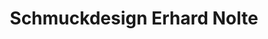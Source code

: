 ---
title: "Schmuckdesign Erhard Nolte"
url: /roedinghausen/schmuckdesign-erhard-nolte/
shop: Schmuck
---
